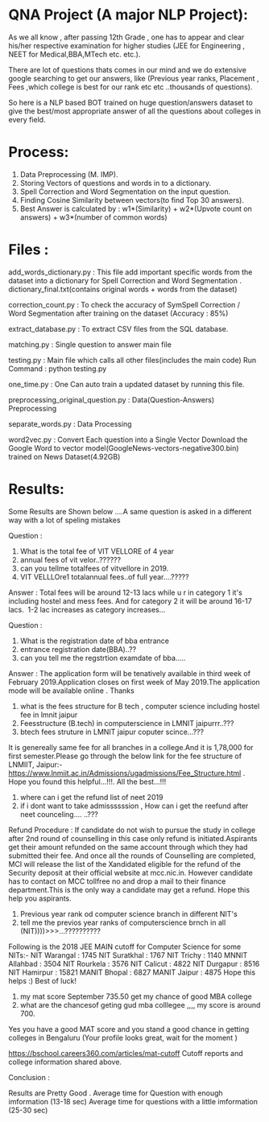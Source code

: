 # QNA Project (A major NLP Project):

As we all know , after passing 12th Grade , one has to appear and clear his/her respective examination for higher studies (JEE for Engineering , NEET for Medical,BBA,MTech etc. etc.).

There are lot of questions thats comes in our mind and we do extensive google searching to get our answers, like (Previous year ranks, Placement , Fees ,which college is best for our rank etc etc ..thousands of questions).

So here is a NLP based BOT trained on huge question/answers dataset to give the best/most appropriate answer of all the questions about colleges in every field.


# Process:
1. Data Preprocessing (M. IMP).
2. Storing Vectors of questions and words in to a dictionary.
3. Spell Correction and Word Segmentation on the input question.
4. Finding Cosine Similarity between vectors(to find Top 30 answers).
5. Best Answer is calculated by :
	w1*(Similarity) + w2*(Upvote count on answers) + w3*(number of common words)


# Files : 

add_words_dictionary.py : This file add important specific words from the dataset into a dictionary for Spell Correction and Word Segmentation . dictionary_final.txt(contains                               original words + words from the dataset)

correction_count.py :  To check the accuracy of SymSpell Correction /           
                      Word Segmentation after training on the dataset (Accuracy : 85%)

extract_database.py : To extract CSV files from the SQL database.

matching.py : Single question to answer main file

testing.py : Main file which calls all other files(includes the main code) 
			       Run Command : python testing.py 

one_time.py : One Can auto train a updated dataset by running this file.

preprocessing_original_question.py : Data(Question-Answers) Preprocessing

separate_words.py : Data Processing

word2vec.py : Convert Each question into a Single Vector
               Download the Google Word to vector model(GoogleNews-vectors-negative300.bin) trained on News Dataset(4.92GB)

# Results:

Some Results are Shown below ....A same question is asked in a different way with a lot of speling mistakes 

Question : 
1. What is the total fee of VIT VELLORE of 4 year
2. annual fees of vit velor..??????
3. can you tellme totalfees of vitvellore in 2019.
4. VIT VELLLOre1 totalannual fees..of full year....?????

Answer : 
Total fees will be around 12-13 lacs while u r in category 1 it's including hostel and mess fees. And for category 2 it will be around 16-17 lacs.&nbsp; 1-2 lac increases as category increases...




Question :
1. What is the registration date of bba entrance
2. entrance registration date(BBA)..??
3. can you tell me the regstrtion examdate of bba.....

Answer :
The application form will be tenatively available in third week of February 2019.Application closes on first week of May 2019.The application mode will be available online . Thanks





1. what is the fees structure for B tech , computer science including hostel fee in lmnit jaipur
2. Feesstructure (B.tech) in computerscience in LMNIT jaipurrr..???
3. btech fees struture in LMNIT jaipur coputer scince...???

It is genereally same fee for all branches in a college.And it is 1,78,000 for first semester.Please go through the below link for the fee structure of LNMIIT, Jaipur:- https://www.lnmiit.ac.in/Admissions/ugadmissions/Fee_Structure.html . Hope you found this helpful...!!!. All the best...!!!





1. where can i get the refund list of neet 2019
2. if i dont want to take admissssssion , How can i get the 		reefund after neet counceling.... ..???

Refund Procedure : If candidate do not wish to pursue the study in college after 2nd round of counselling in this case only refund is initiated.Aspirants get their amount refunded on the same account through which they had submitted their fee.
And once all the rounds of Counselling are completed, MCI will release the list of the Xandidated eligible for the refund of the Security deposit at their official website at mcc.nic.in.
However candidate has to contact on MCC tollfree no and drop a mail to their finance department.This is the only way a candidate may get a refund. Hope this help you aspirants.




1. Previous year rank od computer science branch in different NIT's
2. tell me the previos year ranks of computerscience brnch in all (NIT))))>>>...?????????? 

Following is the 2018 JEE MAIN cutoff for Computer Science for some NITs:-
NIT Warangal : 1745
NIT Suratkhal : 1767
NIT Trichy : 1140
MNNIT Allahbad : 3504
NIT Rourkela : 3576
NIT Calicut : 4822
NIT Durgapur : 8516
NIT Hamirpur : 15821
MANIT Bhopal : 6827
MANIT Jaipur : 4875
Hope this helps :)
Best of luck!



1. my mat score September 735.50 get my chance of good MBA college
2. what are the chancesof geting gud mba colllegee ,,,, my score 	is around 700.

Yes you have a good MAT score and you stand a good chance in getting colleges in Bengaluru (Your profile looks great, wait for the moment )

https://bschool.careers360.com/articles/mat-cutoff
Cutoff reports and college information shared above.


Conclusion :

Results are Pretty Good .
Average time for Question with enough imformation (13-18 sec)
Average time for questions with a little imformation (25-30 sec)
